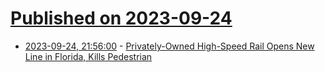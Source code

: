 # [Published on 2023-09-24](index.md)

* [2023-09-24, 21:56:00](https://tech.slashdot.org/story/23/09/24/2153225/privately-owned-high-speed-rail-opens-new-line-in-florida-kills-pedestrian?utm_source=rss1.0mainlinkanon&utm_medium=feed) - [Privately-Owned High-Speed Rail Opens New Line in Florida, Kills Pedestrian](https://tech.slashdot.org/story/23/09/24/2153225/privately-owned-high-speed-rail-opens-new-line-in-florida-kills-pedestrian?utm_source=rss1.0mainlinkanon&utm_medium=feed)
